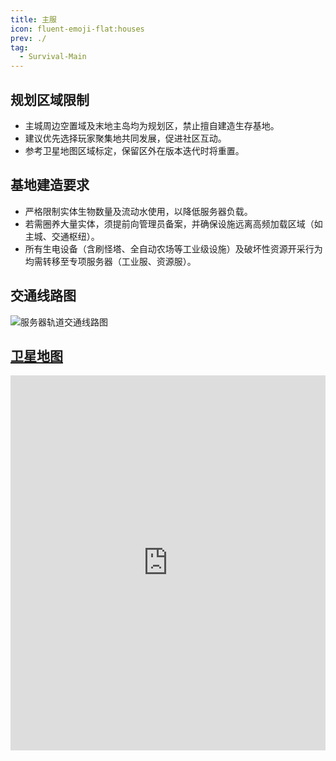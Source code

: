 ```yaml
---
title: 主服
icon: fluent-emoji-flat:houses
prev: ./
tag:
  - Survival-Main
---
```


## **规划区域限制**

- 主城周边空置域及末地主岛均为规划区，禁止擅自建造生存基地。
- 建议优先选择玩家聚集地共同发展，促进社区互动。
- 参考卫星地图区域标定，保留区外在版本迭代时将重置。

## **基地建造要求**

- 严格限制实体生物数量及流动水使用，以降低服务器负载。
- 若需圈养大量实体，须提前向管理员备案，并确保设施远离高频加载区域（如主城、交通枢纽）。
- 所有生电设备（含刷怪塔、全自动农场等工业级设施）及破坏性资源开采行为均需转移至专项服务器（工业服、资源服）。


## **交通线路图**
![服务器轨道交通线路图](https://npucraft-lsky-1304448012.cos.ap-chengdu.myqcloud.com/2025/03/12/67d149bc7e989.png)


## **[卫星地图](https://map.npucraft.com/dynmap/)** 
<iframe
src="https://map.npucraft.com/dynmap/"
width="100%"
height="600px"
frameborder="0"
allowfullscreen>
</iframe>